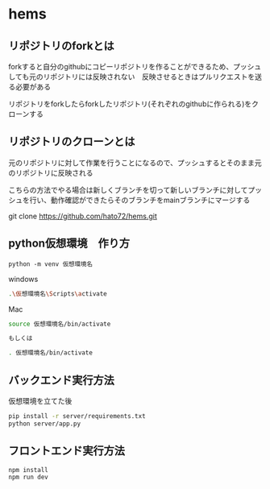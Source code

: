 # hems

## リポジトリのforkとは
forkすると自分のgithubにコピーリポジトリを作ることができるため、プッシュしても元のリポジトリには反映されない　反映させるときはプルリクエストを送る必要がある

リポジトリをforkしたらforkしたリポジトリ(それぞれのgithubに作られる)をクローンする

## リポジトリのクローンとは
元のリポジトリに対して作業を行うことになるので、プッシュするとそのまま元のリポジトリに反映される　

こちらの方法でやる場合は新しくブランチを切って新しいブランチに対してプッシュを行い、動作確認ができたらそのブランチをmainブランチにマージする

git clone https://github.com/hato72/hems.git


## python仮想環境　作り方
```
python -m venv 仮想環境名
```

windows
```sh
.\仮想環境名\Scripts\activate
```

Mac
```sh
source 仮想環境名/bin/activate

もしくは

. 仮想環境名/bin/activate
```

## バックエンド実行方法
仮想環境を立てた後
```sh
pip install -r server/requirements.txt
python server/app.py
```
## フロントエンド実行方法
```sh
npm install
npm run dev
```
